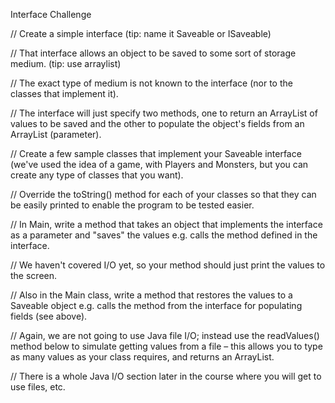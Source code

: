 Interface Challenge

// Create a simple interface (tip: name it Saveable or ISaveable)

// That interface allows an object to be saved to some sort of storage medium. (tip: use arraylist)

// The exact type of medium is not known to the interface (nor to the classes that implement it).

// The interface will just specify two methods, one to return an ArrayList of values to be saved and the other to populate the object's fields from an ArrayList (parameter).

// Create a few sample classes that implement your Saveable interface (we've used the idea of a game, with Players and Monsters, but you can create any type of classes that you want).

// Override the toString() method for each of your classes so that they can be easily printed to enable the program to be tested easier.

// In Main, write a method that takes an object that implements the interface as a parameter and "saves" the values e.g. calls the method defined in the interface.

// We haven't covered I/O yet, so your method should just print the values to the screen.

// Also in the Main class, write a method that restores the values to a Saveable object e.g. calls the method from the interface for populating fields (see above).

// Again, we are not going to use Java file I/O; instead use the readValues() method below to simulate getting values from a file – this allows you to type as many values as your class requires, and returns an ArrayList.

// There is a whole Java I/O section later in the course where you will get to use files, etc.